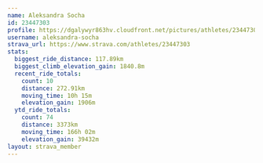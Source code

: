 ```yaml
---
name: Aleksandra Socha
id: 23447303
profile: https://dgalywyr863hv.cloudfront.net/pictures/athletes/23447303/14745546/4/large.jpg
username: aleksandra-socha
strava_url: https://www.strava.com/athletes/23447303
stats:
  biggest_ride_distance: 117.89km
  biggest_climb_elevation_gain: 1840.8m
  recent_ride_totals:
    count: 10
    distance: 272.91km
    moving_time: 10h 15m
    elevation_gain: 1906m
  ytd_ride_totals:
    count: 74
    distance: 3373km
    moving_time: 166h 02m
    elevation_gain: 39432m
layout: strava_member
--- 
```

